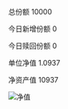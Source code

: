 总份额 10000 

今日新增份额 0

今日赎回份额 0
 
单位净值 1.0937
 
净资产值 10937

![净值](https://github.com/kanuha/BTC/blob/master/%E6%AF%8F%E6%97%A5%E5%87%80%E5%80%BC/pic/%E5%9F%BA%E9%87%9120191026.jpg)

